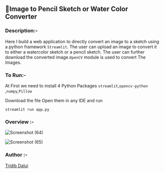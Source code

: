 ##  🎨Image to Pencil Sketch or Water Color Converter

### Description:-

Here I build a web application to directly convert an image to a sketch using a python framework `Streamlit`. The user can upload an image to convert it to either a watercolor sketch or a pencil sketch. The user can further download the converted image.`OpenCV` module is used to convert The Images.

### To Run:-
  
  At First we need to install 4 Python Packages `streamlit`,`opencv-python` ,`numpy`,`Pillow`
  
    
  Download the file Open them in any IDE and run
    
    streamlit run app.py
  

### Overview :-

![Screenshot (64)](https://user-images.githubusercontent.com/105111251/212614121-b7511f0a-1ceb-40d7-96ff-cf47bbe6780d.png)

![Screenshot (65)](https://user-images.githubusercontent.com/105111251/212614189-891a0534-5a3e-40fc-b00f-a47f500bc229.png)

### Author :-
[Tridib Dalui](https://github.com/TridibD004)


